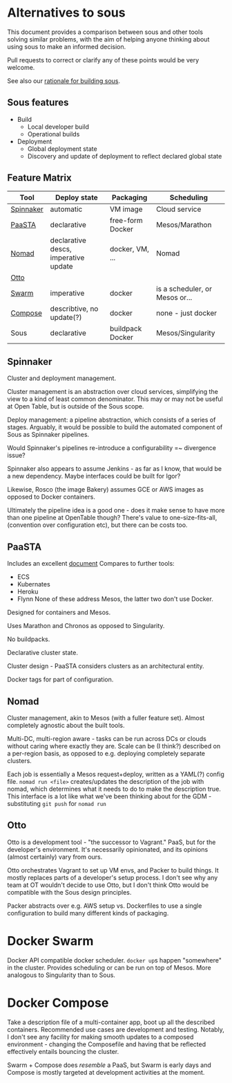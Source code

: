 # Alternatives to sous

This document provides a comparison between sous and other tools solving
similar problems, with the aim of helping anyone thinking about using
sous to make an informed decision.

Pull requests to correct or clarify any of these points would be very welcome.

See also our [rationale for building sous].

[rationale for building sous]: rationale.md

## Sous features

- Build
  - Local developer build
  - Operational builds
- Deployment
  - Global deployment state
  - Discovery and update of deployment to reflect declared global state

## Feature Matrix

| Tool | Deploy state | Packaging | Scheduling |
| ---  | - | - | - |
| [Spinnaker] | automatic | VM image | Cloud service |
| [PaaSTA] | declarative | free-form Docker | Mesos/Marathon |
| [Nomad] | declarative descs, imperative update | docker, VM, ... | Nomad |
| [Otto] |
| [Swarm] | imperative | docker | is a scheduler, or Mesos or... |
| [Compose] | describtive, no update(?) | docker | none - just docker |
| Sous | declarative | buildpack Docker | Mesos/Singularity |

## Spinnaker

Cluster and deployment management.

Cluster management is an abstraction over cloud services, simplifying the view
to a kind of least common denominator. This may or may not be useful at Open
Table, but is outside of the Sous scope.

Deploy management: a pipeline abstraction, which consists of a series of
stages. Arguably, it would be possible to build the automated component of Sous
as Spinnaker pipelines.

Would Spinnaker's pipelines re-introduce a configurability =~ divergence issue?

Spinnaker also appears to assume Jenkins - as far as I know, that would be a
new dependency. Maybe interfaces could be built for Igor?

Likewise, Rosco (the image Bakery) assumes GCE or AWS images as opposed to
Docker containers.

Ultimately the pipeline idea is a good one - does it make sense to have more
than one pipeline at OpenTable though? There's value to one-size-fits-all,
(convention over configuration etc), but there can be costs too.

## PaaSTA

Includes an excellent
[document](https://github.com/Yelp/paasta/blob/master/comparison.md)
Compares to further tools:
- ECS
- Kubernates
- Heroku
- Flynn
None of these address Mesos, the latter two don't use Docker.

Designed for containers and Mesos.

Uses Marathon and Chronos as opposed to Singularity.

No buildpacks.

Declarative cluster state.

Cluster design - PaaSTA considers clusters as an architectural entity.

Docker tags for part of configuration.

## Nomad

Cluster management, akin to Mesos (with a fuller feature set). Almost
completely agnostic about the built tools.

Multi-DC, multi-region aware - tasks can be run across DCs or clouds without
caring where exactly they are. Scale can be (I think?) described on a
per-region basis, as opposed to e.g. deploying completely separate clusters.

Each job is essentially a Mesos request+deploy, written as a YAML(?) config
file. `nomad run <file>` creates/updates the description of the job with nomad,
which determines what it needs to do to make the description true. This
interface is a lot like what we've been thinking about for the GDM -
substituting `git push` for `nomad run`

## Otto

Otto is a development tool - "the successor to Vagrant." PaaS, but for the
developer's environment. It's necessarily opinionated, and its opinions (almost
certainly) vary from ours.

Otto orchestrates Vagrant to set up VM envs, and Packer to build things. It
mostly replaces parts of a developer's setup process. I don't see why any team
at OT wouldn't decide to use Otto, but I don't think Otto would be compatible
with the Sous design principles.

Packer abstracts over e.g. AWS setup vs. Dockerfiles to use a single
configuration to build many different kinds of packaging.

# Docker Swarm

Docker API compatible docker scheduler. `docker up`s happen "somewhere" in the
cluster. Provides scheduling or can be run on top of Mesos. More analogous to
Singularity than to Sous.

# Docker Compose

Take a description file of a multi-container app, boot up all the described
containers. Recommended use cases are development and testing. Notably, I don't
see any facility for making smooth updates to a composed environment - changing
the Composefile and having that be reflected effectively entails bouncing the
cluster.

Swarm + Compose does *resemble* a PaaS, but Swarm is early days and Compose is
mostly targeted at development activities at the moment.

[Spinnaker]: http://spinnaker.io
[PaaSTA]: https://github.com/Yelp/paasta
[Nomad]: https://www.nomadproject.io
[Otto]: https://www.ottoproject.io
[Swarm]: https://github.com/docker/swarm/
[Compose]: https://github.com/docker/compose
